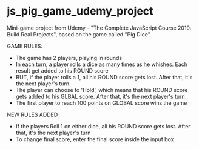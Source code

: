 # js_pig_game_udemy_project
Mini-game project from Udemy - "The Complete JavaScript Course 2019: Build Real Projects", based on the game called "Pig Dice"

GAME RULES:

- The game has 2 players, playing in rounds
- In each turn, a player rolls a dice as many times as he whishes. Each result get added to his ROUND score
- BUT, if the player rolls a 1, all his ROUND score gets lost. After that, it's the next player's turn
- The player can choose to 'Hold', which means that his ROUND score gets added to his GLBAL score. After that, it's the next player's turn
- The first player to reach 100 points on GLOBAL score wins the game

NEW RULES ADDED

- If the players Roll 1 on either dice, all his ROUND score gets lost. After that, it's the next player's turn
- To change final score, enter the final score inside the input box
